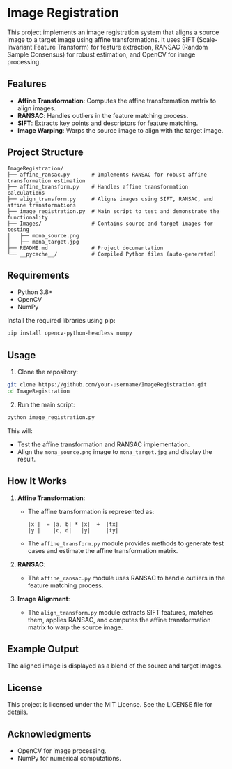 # Image Registration

This project implements an image registration system that aligns a source image to a target image using affine transformations. It uses SIFT (Scale-Invariant Feature Transform) for feature extraction, RANSAC (Random Sample Consensus) for robust estimation, and OpenCV for image processing.

## Features

- **Affine Transformation**: Computes the affine transformation matrix to align images.
- **RANSAC**: Handles outliers in the feature matching process.
- **SIFT**: Extracts key points and descriptors for feature matching.
- **Image Warping**: Warps the source image to align with the target image.

## Project Structure

```
ImageRegistration/
├── affine_ransac.py       # Implements RANSAC for robust affine transformation estimation
├── affine_transform.py    # Handles affine transformation calculations
├── align_transform.py     # Aligns images using SIFT, RANSAC, and affine transformations
├── image_registration.py  # Main script to test and demonstrate the functionality
├── Images/                # Contains source and target images for testing
│   ├── mona_source.png
│   ├── mona_target.jpg
├── README.md              # Project documentation
└── __pycache__/           # Compiled Python files (auto-generated)
```

## Requirements

- Python 3.8+
- OpenCV
- NumPy

Install the required libraries using pip:

```bash
pip install opencv-python-headless numpy
```

## Usage

1. Clone the repository:

```bash
git clone https://github.com/your-username/ImageRegistration.git
cd ImageRegistration
```

2. Run the main script:

```bash
python image_registration.py
```

This will:
- Test the affine transformation and RANSAC implementation.
- Align the `mona_source.png` image to `mona_target.jpg` and display the result.

## How It Works

1. **Affine Transformation**:
   - The affine transformation is represented as:
     ```
     |x'|  = |a, b| * |x|  +  |tx|
     |y'|    |c, d|   |y|     |ty|
     ```
   - The `affine_transform.py` module provides methods to generate test cases and estimate the affine transformation matrix.

2. **RANSAC**:
   - The `affine_ransac.py` module uses RANSAC to handle outliers in the feature matching process.

3. **Image Alignment**:
   - The `align_transform.py` module extracts SIFT features, matches them, applies RANSAC, and computes the affine transformation matrix to warp the source image.

## Example Output

The aligned image is displayed as a blend of the source and target images.

## License

This project is licensed under the MIT License. See the LICENSE file for details.

## Acknowledgments

- OpenCV for image processing.
- NumPy for numerical computations.
